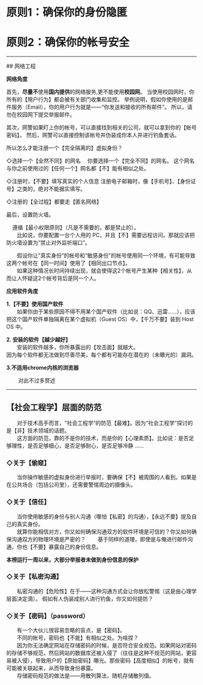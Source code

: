 # **原则1：确保你的身份隐匿**

# **原则2：确保你的帐号安全**

---

## 网络工程

**网络角度**

首先，**尽量不**使用**国内提供**的网络服务,更不能使用**校园网**。
当使用校园网时，你所有的【用户行为】都会被有关部门收集和监控。
举例说明，假如你使用的是邮件服务（Email），你的用户行为就是——“你发送和接收的所有邮件”。
所以，请勿在校园网下提交举报邮件。

其次，网警如果盯上你的帐号，可以直接找到相关的公司，就可以拿到你的【帐号密码】。
然后，网警可以直接控制该帐号并伪装成你本人并进行钓鱼套话。

所以怎么才能注册一个【完全隔离的】虚拟身份？

◇选择一个【全然不同】的网名
　你要选择一个【完全不同】的网名。
 这个网名与你之前使用过的【任何一个】网名都【不】能有相似之处。

◇注册时，【不要】填写真实的个人信息
注册电子邮箱时，像【手机号】、【身份证号】之类的，绝对不能据实填写。

◇注册的【全过程】都要走【匿名网络】

最后，设置防火墙。

    遵循【最小权限原则】（凡是不需要的，都是禁止的）。  
　　比如说，你要配置一台个人用的 PC，并且【不】需要远程访问。那就应该把防火墙设置为“禁止对外监听端口”。

　　假设你让“真实身份”的帐号和“敏感身份”的帐号使用同一个环境，有可能导致这两个帐号在【同一时间】使用了【相同出口节点】。  
　　如果这种情况长时间持续出现，就会使得这2个帐号产生某种【相关性】，从而让人怀疑这2个帐号背后是同一个人。

**应用软件角度**

**1.【不要】使用国产软件**  
　　如果你由于某些原因不得不用某个国产软件（比如说：QQ、迅雷......），应该把这个国产软件单独隔离在某个虚拟机（Guest OS）中，【千万不要】装到 Host OS 中。

**2. 安装的软件【越少越好】**  
　　安装的软件越多，你所暴露出的【攻击面】就越大。  
因为每个软件都无法做到尽善尽美，每个都有可能存在潜在的（未曝光的）漏洞。

**3.不适用chrome内核的浏览器**

        对此不过多赘述

---

## 【社会工程学】层面的防范

　　对于技术高手而言，“社会工程学”的防范【最难】。因为“社会工程学”探讨的是【非】技术领域的话题。  
　　这方面的防范，靠的不是你的技术，而是你的【心理素质】。比如说：是否足够理性，是否足够细心，是否足够耐心，是否足够冷静 ......

### ◇关于【偷窥】

　　当你操作敏感的虚拟身份进行举报时，要确保【不】被周围的人看到。如果是在公共场合（包括公司里），还需要警惕周边的摄像头。

### ◇关于【信任】

　　当你使用敏感的身份与别人沟通（哪怕【私密】的沟通），【永远不要】提及自己的真实身份。  
　　就算你能相信对方，你又如何确保沟通双方的软件环境是可信的？你又如何确保沟通双方的物理环境是严密的？
　　基于同样的道理，即使是与俺进行邮件沟通，你也【不要】暴露自己的身份信息。

**本榜运行一周以来，大部分举报者未做到身份信息的保护**

### ◇关于【私密沟通】

　　私密沟通的【危险性】在于——这种沟通方式会让你放松警惕（这是由心理学层面决定滴）。 假如有人伪装成别人进行钓鱼，你又如何提防？

### ◇关于【密码】（password）

　　有一个大伙儿很容易忽略的盲点，是【密码】。  
　　不同的帐号，密码也【不能】有相似之处。为啥捏？  
　　因为你无法确定网站在存储密码的时候，是否符合安全规范。如果网站对密码的存储不够规范，然后网站的数据库还被入侵了（往往是这种不规范的网站，更容易被入侵），导致用户的【原始密码】曝光。那些密码【高度相似】的帐号，就有可能被关联起来，从而导致身份暴露。  
　　存储密码规范的做法是——用散列算法，随机存储散列值。
